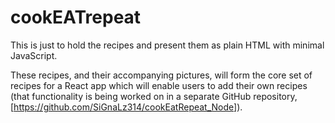 # cookEATrepeat

This is just to hold the recipes and present them as plain HTML with minimal JavaScript.

These recipes, and their accompanying pictures, will form the core set of recipes for a React app which will enable users to add their own recipes (that functionality is being worked on in a separate GitHub repository, [https://github.com/SiGnaLz314/cookEatRepeat_Node]).
